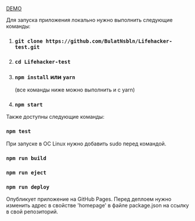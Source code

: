 [DEMO](https://bulatnsbln.github.io/Lifehacker-test)

Для запуска приложения локально нужно выполнить следующие команды:

1. ### `git clone https://github.com/BulatNsbln/Lifehacker-test.git`
2. ### `cd Lifehacker-test`
3. ### `npm install` или `yarn` 
   (все команды ниже можно выполнить и c yarn)
4. ### `npm start`

Также доступны следующие команды: 

### `npm test`

При запуске в ОС Linux нужно добавить sudo перед командой. 

### `npm run build`

### `npm run eject`

### `npm run deploy`

Опубликует приложение на GitHub Pages. 
Перед деплоем нужно изменить адрес в свойстве 'homepage' в файле package.json на ссылку в свой репозиторий.



 
